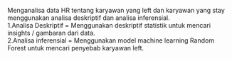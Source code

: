 Menganalisa data HR tentang karyawan yang left dan karyawan yang stay menggunakan analisa deskriptif dan analisa inferensial.<br>
1.Analisa Deskriptif = Menggunakan deskriptif statistik untuk mencari insights / gambaran dari data.<Br>
2.Analisa inferensial = Menggunakan model machine learning Random Forest untuk mencari penyebab karyawan left.
